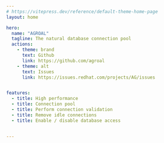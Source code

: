 ```yaml
---
# https://vitepress.dev/reference/default-theme-home-page
layout: home

hero:
  name: "AGROAL"
  tagline: The natural database connection pool
  actions:
    - theme: brand
      text: Github
      link: https://github.com/agroal
    - theme: alt
      text: Issues
      link: https://issues.redhat.com/projects/AG/issues


features:
  - title: High performance
  - title: Connection pool
  - title: Perform connection validation
  - title: Remove idle connections
  - title: Enable / disable database access


---
```




